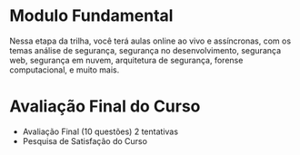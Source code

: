 # Modulo Fundamental

Nessa etapa da trilha, você terá aulas online ao vivo e assíncronas, com os temas análise de segurança, segurança no desenvolvimento, segurança web, segurança em nuvem, arquitetura de segurança, forense computacional, e muito mais.



 # Avaliação Final do Curso
 - Avaliação Final (10 questões) 2 tentativas 
 - Pesquisa de Satisfação do Curso
